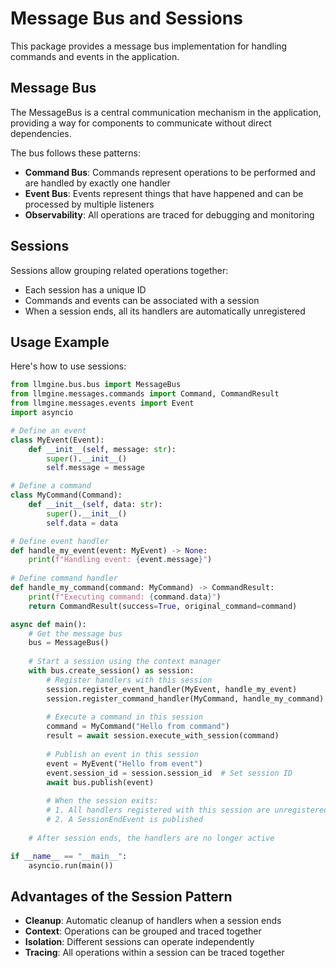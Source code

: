 # Message Bus and Sessions

This package provides a message bus implementation for handling commands and events in the application.

## Message Bus

The MessageBus is a central communication mechanism in the application, providing a way for components to communicate without direct dependencies.

The bus follows these patterns:
- **Command Bus**: Commands represent operations to be performed and are handled by exactly one handler
- **Event Bus**: Events represent things that have happened and can be processed by multiple listeners
- **Observability**: All operations are traced for debugging and monitoring

## Sessions

Sessions allow grouping related operations together:
- Each session has a unique ID
- Commands and events can be associated with a session
- When a session ends, all its handlers are automatically unregistered

## Usage Example

Here's how to use sessions:

```python
from llmgine.bus.bus import MessageBus
from llmgine.messages.commands import Command, CommandResult
from llmgine.messages.events import Event
import asyncio

# Define an event
class MyEvent(Event):
    def __init__(self, message: str):
        super().__init__()
        self.message = message

# Define a command
class MyCommand(Command):
    def __init__(self, data: str):
        super().__init__()
        self.data = data

# Define event handler
def handle_my_event(event: MyEvent) -> None:
    print(f"Handling event: {event.message}")
    
# Define command handler  
def handle_my_command(command: MyCommand) -> CommandResult:
    print(f"Executing command: {command.data}")
    return CommandResult(success=True, original_command=command)

async def main():
    # Get the message bus
    bus = MessageBus()
    
    # Start a session using the context manager
    with bus.create_session() as session:
        # Register handlers with this session
        session.register_event_handler(MyEvent, handle_my_event)
        session.register_command_handler(MyCommand, handle_my_command)
        
        # Execute a command in this session
        command = MyCommand("Hello from command")
        result = await session.execute_with_session(command)
        
        # Publish an event in this session
        event = MyEvent("Hello from event")
        event.session_id = session.session_id  # Set session ID
        await bus.publish(event)
        
        # When the session exits:
        # 1. All handlers registered with this session are unregistered
        # 2. A SessionEndEvent is published
    
    # After session ends, the handlers are no longer active

if __name__ == "__main__":
    asyncio.run(main())
```

## Advantages of the Session Pattern

- **Cleanup**: Automatic cleanup of handlers when a session ends
- **Context**: Operations can be grouped and traced together
- **Isolation**: Different sessions can operate independently
- **Tracing**: All operations within a session can be traced together 